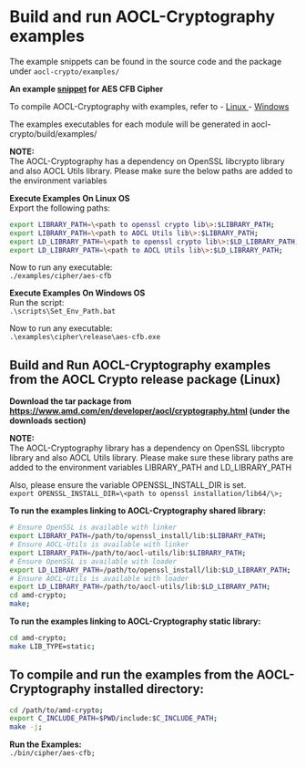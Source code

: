 # Build and run AOCL-Cryptography examples

The example snippets can be found in the source code and the package under `aocl-crypto/examples/`

**An example [snippet](https://github.com/amd/aocl-crypto/blob/main/examples/cipher/aes-cfb.c) for AES CFB Cipher**

To compile AOCL-Cryptography with examples, refer to
    - [ Linux ](md_Combine_build.html#md_BUILD)
    - [ Windows ](md_Combine_build.html#md_BUILD_Windows)

The examples executables for each module will be generated in aocl-crypto/build/examples/

**NOTE:**  
The AOCL-Cryptography has a dependency on OpenSSL libcrypto library and also AOCL Utils library.
Please make sure the below paths are added to the environment variables 

[//]: # (There are spaces intentionaly left to break line below)

**Execute Examples On Linux OS**  
Export the following paths:  

```bash
export LIBRARY_PATH=\<path to openssl crypto lib\>:$LIBRARY_PATH;
export LIBRARY_PATH=\<path to AOCL Utils lib\>:$LIBRARY_PATH;
export LD_LIBRARY_PATH=\<path to openssl crypto lib\>:$LD_LIBRARY_PATH;
export LD_LIBRARY_PATH=\<path to AOCL Utils lib\>:$LD_LIBRARY_PATH;
```

Now to run any executable:  
`./examples/cipher/aes-cfb`


**Execute Examples On Windows OS**  
Run the script:  
`.\scripts\Set_Env_Path.bat`


Now to run any executable:  
`.\examples\cipher\release\aes-cfb.exe`


## Build and Run AOCL-Cryptography examples from the AOCL Crypto release package (Linux)

**Download the tar package from https://www.amd.com/en/developer/aocl/cryptography.html (under the downloads section)**

**NOTE:**  
The AOCL-Cryptography library has a dependency on OpenSSL libcrypto library and also AOCL Utils library.
Please make sure these library paths are added to the environment variables LIBRARY_PATH and LD_LIBRARY_PATH

Also, please ensure the variable OPENSSL_INSTALL_DIR is set.  
`export OPENSSL_INSTALL_DIR=\<path to openssl installation/lib64/\>;`


**To run the examples linking to AOCL-Cryptography shared library:**  

```bash
# Ensure OpenSSL is available with linker
export LIBRARY_PATH=/path/to/openssl_install/lib:$LIBRARY_PATH; 
# Ensure AOCL-Utils is available with linker
export LIBRARY_PATH=/path/to/aocl-utils/lib:$LIBRARY_PATH; 
# Ensure OpenSSL is available with loader
export LD_LIBRARY_PATH=/path/to/openssl_install/lib:$LD_LIBRARY_PATH; 
# Ensure AOCL-Utils is available with loader
export LD_LIBRARY_PATH=/path/to/aocl-utils/lib:$LD_LIBRARY_PATH; 
cd amd-crypto;
make;
```


**To run the examples linking to AOCL-Cryptography static library:**  

```bash
cd amd-crypto;
make LIB_TYPE=static;
```


## To compile and run the examples from the AOCL-Cryptography installed directory:  
```bash
cd /path/to/amd-crypto;
export C_INCLUDE_PATH=$PWD/include:$C_INCLUDE_PATH;
make -j;
```

**Run the Examples:**  
`./bin/cipher/aes-cfb;`
